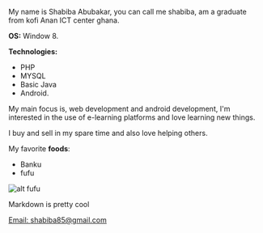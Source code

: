 My name is Shabiba Abubakar, you can call me shabiba, am a graduate from kofi Anan ICT center ghana.
  
**OS:**  Window 8.
  
**Technologies:**
 
- PHP 
- MYSQL
- Basic Java
- Android.

My main focus is, web development and android development, I'm interested in the use of e-learning platforms and love learning new things.
  
I buy and sell in my spare time and also love helping others.

My favorite **foods**:

- Banku
- fufu

![alt fufu](http://cdn.ghanaweb.com/imagelib/pics/89598063.jpg "african food")

Markdown is pretty cool
  
[Email: shabiba85@gmail.com](shabiba85@gmail.com)
